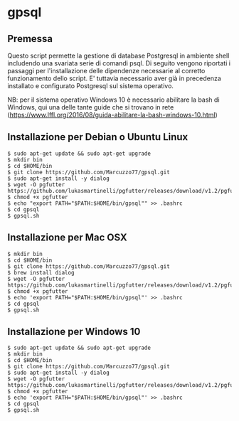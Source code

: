 # gpsql
## Premessa
Questo script permette la gestione di database Postgresql in ambiente shell includendo una svariata serie di comandi psql.
Di seguito vengono riportati i passaggi per l'installazione delle dipendenze necessarie al corretto funzionamento dello script.
E' tuttavia necessario aver già in precedenza installato e configurato Postgresql sul sistema operativo.

NB: per il sistema operativo Windows 10 è necessario abilitare la bash di Windows, qui una delle tante guide che si trovano in rete (https://www.lffl.org/2016/08/guida-abilitare-la-bash-windows-10.html)

## Installazione per Debian o Ubuntu Linux
```
$ sudo apt-get update && sudo apt-get upgrade
$ mkdir bin
$ cd $HOME/bin
$ git clone https://github.com/Marcuzzo77/gpsql.git
$ sudo apt-get install -y dialog
$ wget -O pgfutter https://github.com/lukasmartinelli/pgfutter/releases/download/v1.2/pgfutter_linux_amd64
$ chmod +x pgfutter
$ echo "export PATH="$PATH:$HOME/bin/gpsql"" >> .bashrc
$ cd gpsql
$ gpsql.sh
```

## Installazione per Mac OSX
```
$ mkdir bin
$ cd $HOME/bin
$ git clone https://github.com/Marcuzzo77/gpsql.git
$ brew install dialog
$ wget -O pgfutter https://github.com/lukasmartinelli/pgfutter/releases/download/v1.2/pgfutter_darwin_amd64
$ chmod +x pgfutter
$ echo 'export PATH="$PATH:$HOME/bin/gpsql"' >> .bashrc
$ cd gpsql
$ gpsql.sh
````

## Installazione per Windows 10
```
$ sudo apt-get update && sudo apt-get upgrade
$ mkdir bin
$ cd $HOME/bin
$ git clone https://github.com/Marcuzzo77/gpsql.git
$ sudo apt-get install -y dialog
$ wget -O pgfutter https://github.com/lukasmartinelli/pgfutter/releases/download/v1.2/pgfutter_linux_amd64
$ chmod +x pgfutter
$ echo 'export PATH="$PATH:$HOME/bin/gpsql"' >> .bashrc
$ cd gpsql
$ gpsql.sh
```
